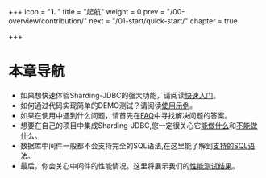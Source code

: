 +++
icon = "<b>1. </b>"
title = "起航"
weight = 0
prev = "/00-overview/contribution/"
next = "/01-start/quick-start/"
chapter = true

+++

# 本章导航

 - 如果想快速体验Sharding-JDBC的强大功能，请阅读[快速入门](/01-start/quick-start/)。
 - 如何通过代码实现简单的DEMO测试？请阅读[使用示例](/01-start/code-demo/)。
 - 如果在使用中遇到什么问题，请首先在[FAQ](/01-start/faq/)中寻找解决问题的答案。
 - 想要在自己的项目中集成Sharding-JDBC,您一定很关心它[能做什么](/01-start/features)和[不能做什么](/01-start/limitations/)。
 - 数据库中间件一般都不会支持完全的SQL语法,在这里能了解到[支持的SQL语法](/01-start/sql-supported/)。
 - 最后，你会关心中间件的性能情况。这里将展示我们的[性能测试结果](/01-start/stress-test/)。
